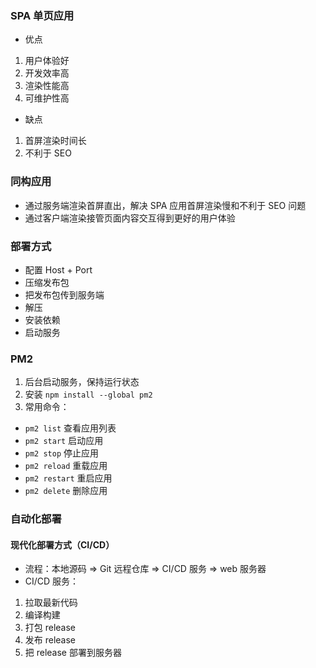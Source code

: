 ### SPA 单页应用
- 优点
1. 用户体验好
2. 开发效率高
3. 渲染性能高
4. 可维护性高
- 缺点
1. 首屏渲染时间长
2. 不利于 SEO

### 同构应用
- 通过服务端渲染首屏直出，解决 SPA 应用首屏渲染慢和不利于 SEO 问题
- 通过客户端渲染接管页面内容交互得到更好的用户体验

### 部署方式
- 配置 Host + Port
- 压缩发布包
- 把发布包传到服务端
- 解压
- 安装依赖
- 启动服务

### PM2
1. 后台启动服务，保持运行状态
2. 安装 `npm install --global pm2`
2. 常用命令：
- `pm2 list` 查看应用列表
- `pm2 start` 启动应用
- `pm2 stop` 停止应用
- `pm2 reload` 重载应用
- `pm2 restart` 重启应用
- `pm2 delete` 删除应用

### 自动化部署
#### 现代化部署方式（CI/CD）
- 流程：本地源码 => Git 远程仓库 => CI/CD 服务 => web 服务器
- CI/CD 服务：
1. 拉取最新代码
2. 编译构建
3. 打包 release
4. 发布 release
5. 把 release 部署到服务器  
